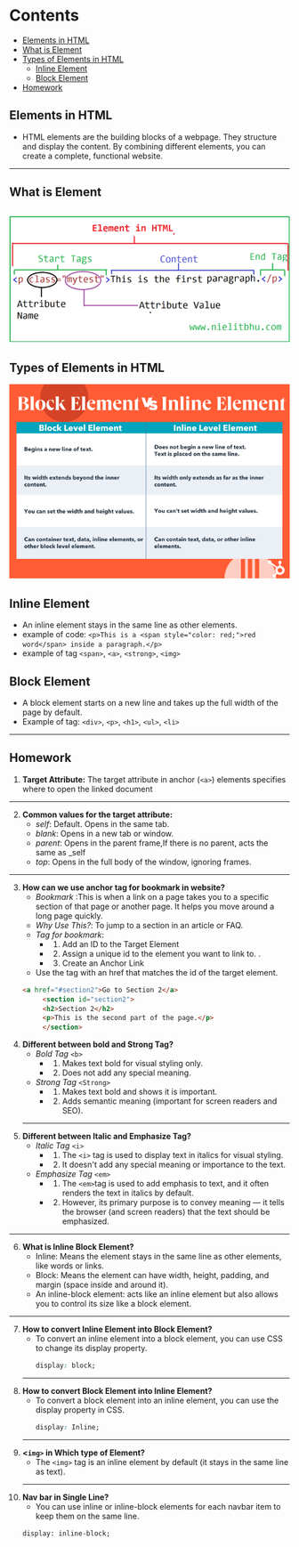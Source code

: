 # Contents 
- [Elements in HTML](#elements-in-html)
- [What is Element](#what-is-element)
- [Types of Elements in HTML](#types-of-elements-in-html)
  - [Inline Element](#inline-element)
  - [Block Element](#block-element)
- [Homework](#homework)
  
## Elements in HTML
   - HTML elements are the building blocks of a webpage. They structure and display the content. By combining different elements, you can 
     create a complete, functional website.
-------
## What is Element
   ![](/Image/Element-in-HTML.png)
----
## Types of Elements in HTML
   ![](/Image/Block-Level-Elements-Html.webp)
 ## Inline Element
  - An inline element stays in the same line as other elements.
  - example of code: ```<p>This is a <span style="color: red;">red word</span> inside a paragraph.</p>```
  - example of tag `<span>`, `<a>`, `<strong>`, `<img>`

## Block Element
  - A block element starts on a new line and takes up the full width of the page by default.
  - Example of tag: `<div>`, `<p>`, `<h1>`, `<ul>`, `<li>`
-----
## Homework
 1. **Target Attribute:** The target attribute in anchor (`<a>`) elements specifies where to open the linked document
------
 2. **Common values for the target attribute:**
    - *self*: Default. Opens in the same tab.
    - *blank*: Opens in a new tab or window.
    - *parent*: Opens in the parent frame,If there is no parent, acts the same as _self
    - *top*: Opens in the full body of the window, ignoring frames.
------
 3. **How can we use anchor tag for bookmark in website?**
    - *Bookmark* :This is when a link on a page takes you to a specific section of that page or another page. It helps you move around a 
      long page quickly.
    - *Why Use This?*: To jump to a section in an article or FAQ.
    - *Tag for bookmark*: 
       - 1. Add an ID to the Target Element
       - 2. Assign a unique id to the element you want to link to. .
       - 3. Create an Anchor Link
    - Use the <a> tag with an href that matches the id of the target element.
    ```html
    <a href="#section2">Go to Section 2</a>
         <section id="section2">
		 <h2>Section 2</h2>
	   	 <p>This is the second part of the page.</p>
         </section>
       ```
 4. **Different between bold and Strong Tag?**
    - *Bold Tag* `<b>`
       - 1. Makes text bold for visual styling only.
       - 2. Does not add any special meaning.
    - *Strong Tag* `<Strong>` 
       - 1. Makes text bold and shows it is important.
       - 2. Adds semantic meaning (important for screen readers and SEO).
    -----
 5. **Different between Italic and Emphasize Tag?**			 
    - *Italic Tag* `<i>`	
       - 1. The `<i>` tag is used to display text in italics for visual styling.
       - 2. It doesn't add any special meaning or importance to the text.
    - *Emphasize Tag* `<em>`
       - 1. The `<em>`tag is used to add emphasis to text, and it often renders the text in italics by default.
       - 2. However, its primary purpose is to convey meaning — it tells the browser (and screen readers) that the text should be 
           emphasized.
----
 6. **What is Inline Block Element?**
     - Inline: Means the element stays in the same line as other elements, like words or links.
     - Block: Means the element can have width, height, padding, and margin (space inside and around it).
     - An inline-block element: acts like an inline element but also allows you to control its size like a block element.
-----
 7. **How to convert Inline Element into Block Element?**
     - To convert an inline element into a block element, you can use CSS to change its display property.
        ```css
        display: block;
        ```
    ----- 
 8. **How to convert Block Element into Inline Element?**
     - To convert a block element into an inline element, you can use the display property in CSS.
        ```css
       display: Inline;
       ```
    ----- 
 9. **<`img>` in Which type of Element?** 
     - The `<img>` tag is an inline element by default (it stays in the same line as text).
      ------- 
 10. **Nav bar in Single Line?**
       - You can use inline or inline-block elements for each navbar item to keep them on the same line.
       ```
       display: inline-block;
       ```



